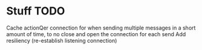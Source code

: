 # Stuff TODO

Cache actionQer connection for when sending multiple messages in a short amount of time, to no close and open the connection for each send
Add resiliency (re-establish listening connection)